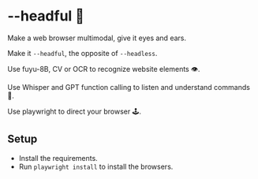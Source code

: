 # --headful 👤
Make a web browser multimodal, give it eyes and ears.

Make it `--headful`, the opposite of `--headless`.

Use fuyu-8B, CV or OCR to recognize website elements 👁️.

Use Whisper and GPT function calling to listen and understand commands 🧏.
 
Use playwright to direct your browser 🕹️.


 ## Setup

- Install the requirements.
- Run `playwright install` to install the browsers.
